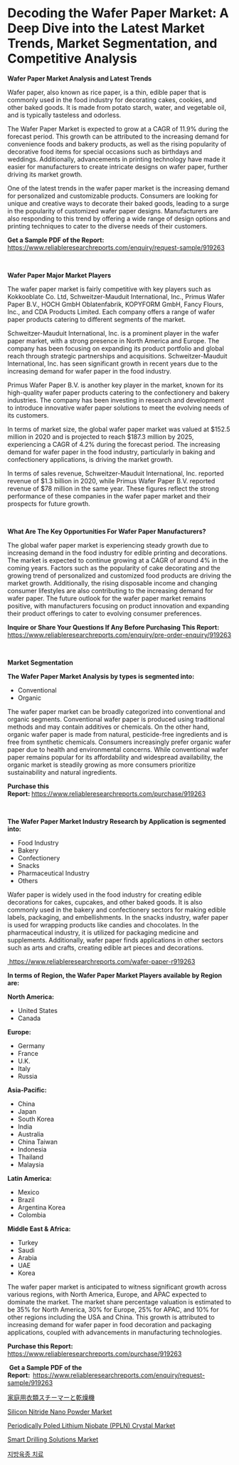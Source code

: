 <p><h1>Decoding the Wafer Paper Market: A Deep Dive into the Latest Market Trends, Market Segmentation, and Competitive Analysis</h1></p><p><strong>Wafer Paper Market Analysis and Latest Trends</strong></p>
<p><p>Wafer paper, also known as rice paper, is a thin, edible paper that is commonly used in the food industry for decorating cakes, cookies, and other baked goods. It is made from potato starch, water, and vegetable oil, and is typically tasteless and odorless.</p><p>The Wafer Paper Market is expected to grow at a CAGR of 11.9% during the forecast period. This growth can be attributed to the increasing demand for convenience foods and bakery products, as well as the rising popularity of decorative food items for special occasions such as birthdays and weddings. Additionally, advancements in printing technology have made it easier for manufacturers to create intricate designs on wafer paper, further driving its market growth.</p><p>One of the latest trends in the wafer paper market is the increasing demand for personalized and customizable products. Consumers are looking for unique and creative ways to decorate their baked goods, leading to a surge in the popularity of customized wafer paper designs. Manufacturers are also responding to this trend by offering a wide range of design options and printing techniques to cater to the diverse needs of their customers.</p></p>
<p><strong>Get a Sample PDF of the Report:&nbsp;</strong> <a href="https://www.reliableresearchreports.com/enquiry/request-sample/919263">https://www.reliableresearchreports.com/enquiry/request-sample/919263</a></p>
<p>&nbsp;</p>
<p><strong>Wafer Paper Major Market Players</strong></p>
<p><p>The wafer paper market is fairly competitive with key players such as Kokkooblate Co. Ltd, Schweitzer-Mauduit International, Inc., Primus Wafer Paper B.V., HOCH GmbH Oblatenfabrik, KOPYFORM GmbH, Fancy Flours, Inc., and CDA Products Limited. Each company offers a range of wafer paper products catering to different segments of the market.</p><p>Schweitzer-Mauduit International, Inc. is a prominent player in the wafer paper market, with a strong presence in North America and Europe. The company has been focusing on expanding its product portfolio and global reach through strategic partnerships and acquisitions. Schweitzer-Mauduit International, Inc. has seen significant growth in recent years due to the increasing demand for wafer paper in the food industry.</p><p>Primus Wafer Paper B.V. is another key player in the market, known for its high-quality wafer paper products catering to the confectionery and bakery industries. The company has been investing in research and development to introduce innovative wafer paper solutions to meet the evolving needs of its customers.</p><p>In terms of market size, the global wafer paper market was valued at $152.5 million in 2020 and is projected to reach $187.3 million by 2025, experiencing a CAGR of 4.2% during the forecast period. The increasing demand for wafer paper in the food industry, particularly in baking and confectionery applications, is driving the market growth.</p><p>In terms of sales revenue, Schweitzer-Mauduit International, Inc. reported revenue of $1.3 billion in 2020, while Primus Wafer Paper B.V. reported revenue of $78 million in the same year. These figures reflect the strong performance of these companies in the wafer paper market and their prospects for future growth.</p></p>
<p>&nbsp;</p>
<p><strong>What Are The Key Opportunities For Wafer Paper Manufacturers?</strong></p>
<p><p>The global wafer paper market is experiencing steady growth due to increasing demand in the food industry for edible printing and decorations. The market is expected to continue growing at a CAGR of around 4% in the coming years. Factors such as the popularity of cake decorating and the growing trend of personalized and customized food products are driving the market growth. Additionally, the rising disposable income and changing consumer lifestyles are also contributing to the increasing demand for wafer paper. The future outlook for the wafer paper market remains positive, with manufacturers focusing on product innovation and expanding their product offerings to cater to evolving consumer preferences.</p></p>
<p><strong>Inquire or Share Your Questions If Any Before Purchasing This Report:</strong> <a href="https://www.reliableresearchreports.com/enquiry/pre-order-enquiry/919263">https://www.reliableresearchreports.com/enquiry/pre-order-enquiry/919263</a></p>
<p>&nbsp;</p>
<p><strong>Market Segmentation</strong></p>
<p><strong>The Wafer Paper Market Analysis by types is segmented into:</strong></p>
<p><ul><li>Conventional</li><li>Organic</li></ul></p>
<p><p>The wafer paper market can be broadly categorized into conventional and organic segments. Conventional wafer paper is produced using traditional methods and may contain additives or chemicals. On the other hand, organic wafer paper is made from natural, pesticide-free ingredients and is free from synthetic chemicals. Consumers increasingly prefer organic wafer paper due to health and environmental concerns. While conventional wafer paper remains popular for its affordability and widespread availability, the organic market is steadily growing as more consumers prioritize sustainability and natural ingredients.</p></p>
<p><strong>Purchase this Report:&nbsp;</strong><a href="https://www.reliableresearchreports.com/purchase/919263">https://www.reliableresearchreports.com/purchase/919263</a></p>
<p>&nbsp;</p>
<p><strong>The Wafer Paper Market Industry Research by Application is segmented into:</strong></p>
<p><ul><li>Food Industry</li><li>Bakery</li><li>Confectionery</li><li>Snacks</li><li>Pharmaceutical Industry</li><li>Others</li></ul></p>
<p><p>Wafer paper is widely used in the food industry for creating edible decorations for cakes, cupcakes, and other baked goods. It is also commonly used in the bakery and confectionery sectors for making edible labels, packaging, and embellishments. In the snacks industry, wafer paper is used for wrapping products like candies and chocolates. In the pharmaceutical industry, it is utilized for packaging medicine and supplements. Additionally, wafer paper finds applications in other sectors such as arts and crafts, creating edible art pieces and decorations.</p></p>
<p><a href="https://www.reliableresearchreports.com/wafer-paper-r919263">&nbsp;https://www.reliableresearchreports.com/wafer-paper-r919263</a></p>
<p><strong>In terms of Region, the Wafer Paper Market Players available by Region are:</strong></p>
<p>
    <p> <strong> North America: </strong>
        <ul>
            <li>United States</li>
            <li>Canada</li>
        </ul>
        </p> 
    <p> <strong> Europe: </strong>
        <ul>
            <li>Germany</li>
            <li>France</li>
            <li>U.K.</li>
            <li>Italy</li>
            <li>Russia</li>
        </ul>
        </p> 
    <p> <strong> Asia-Pacific: </strong>
        <ul>
            <li>China</li>
            <li>Japan</li>
            <li>South Korea</li>
            <li>India</li>
            <li>Australia</li>
            <li>China Taiwan</li>
            <li>Indonesia</li>
            <li>Thailand</li>
            <li>Malaysia</li>
        </ul>
        </p> 
    <p> <strong> Latin America: </strong>
        <ul>
            <li>Mexico</li>
            <li>Brazil</li>
            <li>Argentina Korea</li>
            <li>Colombia</li>
        </ul>
        </p> 
    <p> <strong> Middle East & Africa: </strong>
        <ul>
            <li>Turkey</li>
            <li>Saudi</li>
            <li>Arabia</li>
            <li>UAE</li>
            <li>Korea</li>
        </ul>
    </p>
    </p>
<p><p>The wafer paper market is anticipated to witness significant growth across various regions, with North America, Europe, and APAC expected to dominate the market. The market share percentage valuation is estimated to be 35% for North America, 30% for Europe, 25% for APAC, and 10% for other regions including the USA and China. This growth is attributed to increasing demand for wafer paper in food decoration and packaging applications, coupled with advancements in manufacturing technologies.</p></p>
<p><strong>Purchase this Report: </strong><a href="https://www.reliableresearchreports.com/purchase/919263">https://www.reliableresearchreports.com/purchase/919263</a></p>
<p>&nbsp;<strong>Get a Sample PDF of the Report:&nbsp;&nbsp;</strong><a href="https://www.reliableresearchreports.com/enquiry/request-sample/919263">https://www.reliableresearchreports.com/enquiry/request-sample/919263</a></p>
<p><strong></strong></p>
<p><p><a href="https://github.com/ycmtqqhvk3273/Market-Research-Report-List-2/blob/main/951540652555.md">家庭用衣類スチーマーと乾燥機</a></p><p><a href="https://issuu.com/reportprime-2/docs/silicon-nitride-nano-powder-market-size-2030.pptx">Silicon Nitride Nano Powder Market</a></p><p><a href="https://issuu.com/reportprime-2/docs/periodically-poled-lithium-niobate-ppln-crystal-ma">Periodically Poled Lithium Niobate (PPLN) Crystal Market</a></p><p><a href="https://github.com/myacatherineblakecaczo9vcsw/Market-Research-Report-List-2/blob/main/smart-drilling-solutions-market.md">Smart Drilling Solutions Market</a></p><p><a href="https://github.com/ZacharyScthmitt4465/Market-Research-Report-List-1/blob/main/686115048265.md">지방육종 치료</a></p></p>